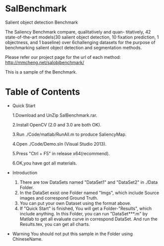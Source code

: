 # SalBenchmark
Salient object detection Benchmark

The Saliency Benchmark compare, qualitatively and quan- titatively, 42 state-of-the-art 
models(30 salient object detection, 10 fixation prediction, 1 objectness, and 1 baseline) 
over 6challenging datasets for the purpose of benchmarking salient object detection and 
segmentation methods. 


Please refer our project page for the url of each method:
http://mmcheng.net/salobjbenchmark/


This is a sample of the Benchmark.

Table of Contents
=================

- Quick Start

	1.Download and UnZip SalBenchmark.rar.

	2.Install OpenCV (2.0 and 3.0 are both OK).

	3.Run ./Code/matlab/RunAll.m to produce SaliencyMap.

	4.Open ./Code/Demo.sln (Visual Studio 2013).

	5.Press "Ctrl + F5" in release x64(recommend).

	6.OK,you have got all materials.
	
- Introduction
	1. There are tow DataSets named "DataSet1" and "DataSet2" in ./Data Folder.
	2. In the DataSet exist one Folder named "Imgs", which include Source images and
	   correspond Ground Truth. 
	3. You can put your own Dataset using the format above.
	4. If "Quick Start" is finished, You will get a Folder-"Results", which include
	   anything. In this Folder, you can run "DataSet***.m" by Matlab to get all evaluate
	   curve in correspond DataSet. And run the Results.tex, you can get all charts.	
	
- Warning
	You should not put this sample in the Folder using ChineseName.
	
